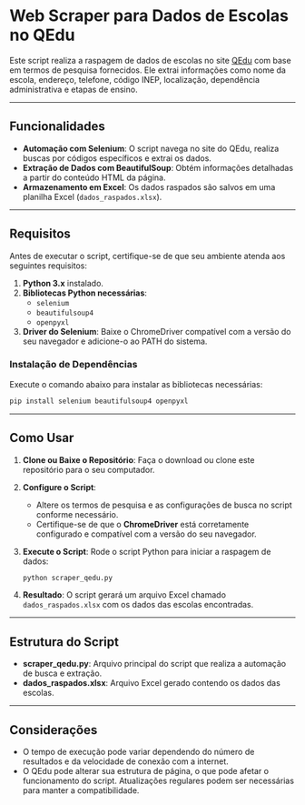 # Web Scraper para Dados de Escolas no QEdu

Este script realiza a raspagem de dados de escolas no site [QEdu](https://qedu.org.br) com base em termos de pesquisa fornecidos. Ele extrai informações como nome da escola, endereço, telefone, código INEP, localização, dependência administrativa e etapas de ensino.

---

##  Funcionalidades

- **Automação com Selenium**: O script navega no site do QEdu, realiza buscas por códigos específicos e extrai os dados.
- **Extração de Dados com BeautifulSoup**: Obtém informações detalhadas a partir do conteúdo HTML da página.
- **Armazenamento em Excel**: Os dados raspados são salvos em uma planilha Excel (`dados_raspados.xlsx`).

---

##  Requisitos

Antes de executar o script, certifique-se de que seu ambiente atenda aos seguintes requisitos:

1. **Python 3.x** instalado.
2. **Bibliotecas Python necessárias**:
   - `selenium`
   - `beautifulsoup4`
   - `openpyxl`
3. **Driver do Selenium**: Baixe o ChromeDriver compatível com a versão do seu navegador e adicione-o ao PATH do sistema.

### Instalação de Dependências

Execute o comando abaixo para instalar as bibliotecas necessárias:

```bash
pip install selenium beautifulsoup4 openpyxl 
 ```  
---
 
## Como Usar

1. **Clone ou Baixe o Repositório**: Faça o download ou clone este repositório para o seu computador.

2. **Configure o Script**:
   - Altere os termos de pesquisa e as configurações de busca no script conforme necessário.
   - Certifique-se de que o **ChromeDriver** está corretamente configurado e compatível com a versão do seu navegador.

3. **Execute o Script**: Rode o script Python para iniciar a raspagem de dados:

    ```bash
    python scraper_qedu.py
    ```

4. **Resultado**: O script gerará um arquivo Excel chamado `dados_raspados.xlsx` com os dados das escolas encontradas.

---

## Estrutura do Script

- **scraper_qedu.py**: Arquivo principal do script que realiza a automação de busca e extração.
- **dados_raspados.xlsx**: Arquivo Excel gerado contendo os dados das escolas.

---

## Considerações

- O tempo de execução pode variar dependendo do número de resultados e da velocidade de conexão com a internet.
- O QEdu pode alterar sua estrutura de página, o que pode afetar o funcionamento do script. Atualizações regulares podem ser necessárias para manter a compatibilidade.
 

